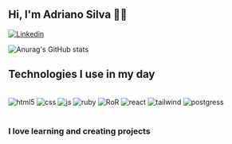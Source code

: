 ## Hi, I'm Adriano Silva 👋🏽
[![Linkedin](https://img.shields.io/badge/LinkedIn-0077B5?style=for-the-badge&logo=linkedin&logoColor=white)](https://www.linkedin.com/in/amss01/)

![Anurag's GitHub stats](https://github-readme-stats.vercel.app/api?username=Adrianomssilva&show_icons=true&theme=dark)



## Technologies I use in my day

<div style="display: inline_block: "><br/>
<img aling="center" alt="html5" src="https://img.shields.io/badge/HTML5-E34F26?style=for-the-badge&logo=html5&logoColor=white">
<img aling="center" alt="css" src="https://img.shields.io/badge/CSS3-1572B6?style=for-the-badge&logo=css3&logoColor=white">
<img aling="center" alt="js" src="https://img.shields.io/badge/JavaScript-F7DF1E?style=for-the-badge&logo=javascript&logoColor=black">
<img aling="center" alt="ruby" src="https://img.shields.io/badge/Ruby-CC342D?style=for-the-badge&logo=ruby&logoColor=white">
<img aling="center" alt="RoR" src="https://img.shields.io/badge/Ruby_on_Rails-CC0000?style=for-the-badge&logo=ruby-on-rails&logoColor=white">
<img aling="center" alt="react" src="https://img.shields.io/badge/React-20232A?style=for-the-badge&logo=react&logoColor=61DAFB">
<img aling="center" alt="tailwind" src="https://img.shields.io/badge/Tailwind_CSS-38B2AC?style=for-the-badge&logo=tailwind-css&logoColor=white">
<img aling="center" alt="postgress" src="https://img.shields.io/badge/PostgreSQL-316192?style=for-the-badge&logo=postgresql&logoColor=white">
</div>
<br/>

### I love learning and creating projects
